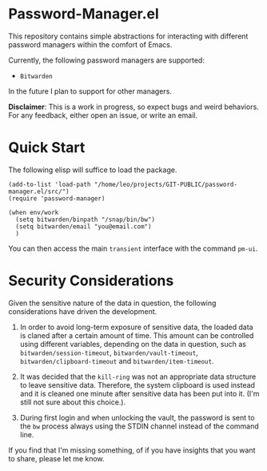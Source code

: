 # Password-Manager.el

This repository contains simple abstractions for interacting with
different password managers within the comfort of Emacs.

Currently, the following password managers are supported:

- `Bitwarden`

In the future I plan to support for other managers.

**Disclaimer**: This is a work in progress, so expect bugs and weird
behaviors. For any feedback, either open an issue, or write an email.

# Quick Start

The following elisp will suffice to load the package.

```elisp
(add-to-list 'load-path "/home/leo/projects/GIT-PUBLIC/password-manager.el/src/")
(require 'password-manager)

(when env/work
  (setq bitwarden/binpath "/snap/bin/bw")
  (setq bitwarden/email "you@email.com")
  )
```

You can then access the main `transient` interface with the command `pm-ui`. 
  
# Security Considerations

Given the sensitive nature of the data in question, the following
considerations have driven the development.

1. In order to avoid long-term exposure of sensitive data, the loaded
   data is claned after a certain amount of time. This amount can be
   controlled using different variables, depending on the data in
   question, such as `bitwarden/session-timeout`,
   `bitwarden/vault-timeout`, `bitwarden/clipboard-timeout` and
   `bitwarden/item-timeout`.
   
2. It was decided that the `kill-ring` was not an appropriate data
   structure to leave sensitive data. Therefore, the system clipboard
   is used instead and it is cleaned one minute after sensitive data
   has been put into it. (I'm still not sure about this choice.).
   
3. During first login and when unlocking the vault, the password is
   sent to the `bw` process always using the STDIN channel instead of
   the command line.

If you find that I'm missing something, of if you have insights that
you want to share, please let me know.
